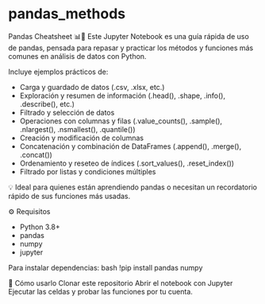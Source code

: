 # pandas_methods
Pandas Cheatsheet 📊🐼
Este Jupyter Notebook es una guía rápida de uso de pandas, pensada para repasar y practicar los métodos y funciones más comunes en análisis de datos con Python.

Incluye ejemplos prácticos de:

* Carga y guardado de datos (.csv, .xlsx, etc.)
* Exploración y resumen de información (.head(), .shape, .info(), .describe(), etc.)
* Filtrado y selección de datos
* Operaciones con columnas y filas (.value_counts(), .sample(), .nlargest(), .nsmallest(), .quantile())
* Creación y modificación de columnas
* Concatenación y combinación de DataFrames (.append(), .merge(), .concat())
* Ordenamiento y reseteo de índices (.sort_values(), .reset_index())
* Filtrado por listas y condiciones múltiples

💡 Ideal para quienes están aprendiendo pandas o necesitan un recordatorio rápido de sus funciones más usadas.

⚙ Requisitos
* Python 3.8+
* pandas
* numpy
* jupyter

Para instalar dependencias:
bash !pip install pandas numpy 

🚀 Cómo usarlo
Clonar este repositorio
Abrir el notebook con Jupyter
Ejecutar las celdas y probar las funciones por tu cuenta.
